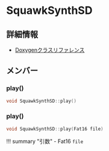 # SquawkSynthSD



## 詳細情報

- [Doxygenクラスリファレンス](https://lang-ship.com/reference/Arduino/1.8.9/class_squawk_synth_s_d.html)

## メンバー

### play()



```c
void SquawkSynthSD::play()
```



### play()



```c
void SquawkSynthSD::play(Fat16 file)
```

!!! summary "引数"
	- Fat16 `file` 



